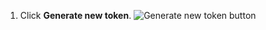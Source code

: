 1. Click **Generate new token**. ![Generate new token button](/assets/images/help/settings/generate_new_token.png)

